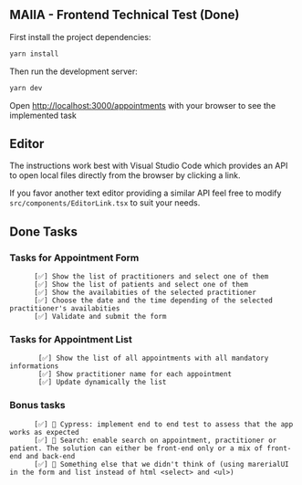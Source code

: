 ## MAIIA - Frontend Technical Test (Done)

First install the project dependencies:

```bash
yarn install
```

Then run the development server:

```bash
yarn dev
```

Open [http://localhost:3000/appointments](http://localhost:3000) with your browser to see the implemented task

## Editor

The instructions work best with Visual Studio Code which provides an API to open local files directly from the browser by clicking a link.

If you favor another text editor providing a similar API feel free to modify `src/components/EditorLink.tsx` to suit your needs.

## Done Tasks
### Tasks for Appointment Form
          [✅] Show the list of practitioners and select one of them
          [✅] Show the list of patients and select one of them 
          [✅] Show the availabities of the selected practitioner 
          [✅] Choose the date and the time depending of the selected practitioner's availabities 
          [✅] Validate and submit the form 

### Tasks for Appointment List
           [✅] Show the list of all appointments with all mandatory informations
           [✅] Show practitioner name for each appointment
           [✅] Update dynamically the list

### Bonus tasks         
          [✅] 🤖 Cypress: implement end to end test to assess that the app works as expected
          [✅] 🔎 Search: enable search on appointment, practitioner or patient. The solution can either be front-end only or a mix of front-end and back-end 
          [✅] 🎉 Something else that we didn't think of (using marerialUI in the form and list instead of html <select> and <ul>) 
